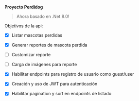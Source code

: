 **Proyecto Perdidog**
> Ahora basado en .Net 8.0!

Objetivos de la api:

 - [x] Listar mascotas perdidas
 - [x] Generar reportes de mascota perdida
 - [ ] Customizar reporte
 - [ ] Carga de imágenes para reporte
 - [x] Habilitar endpoints para registro de usuario como guest/user
 - [x] Creación y uso de JWT para autenticación
 - [x] Habilitar pagination y sort en endpoints de listado


